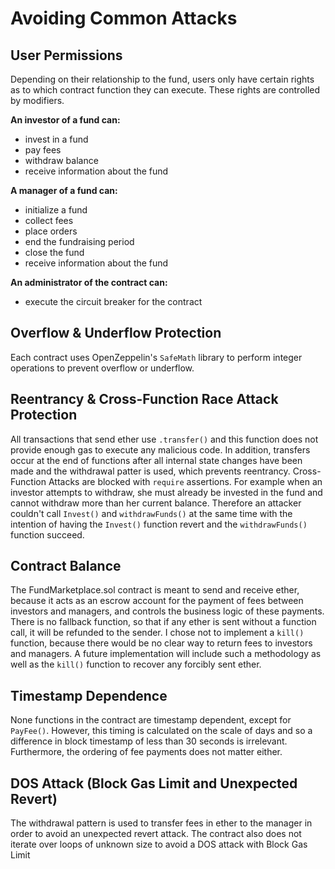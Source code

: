 # Avoiding Common Attacks

## User Permissions
Depending on their relationship to the fund, users only have certain rights as to which contract function they can execute. These rights are controlled by modifiers.  
  
**An investor of a fund can:**
- invest in a fund
- pay fees
- withdraw balance
- receive information about the fund  
  
**A manager of a fund can:**
- initialize a fund
- collect fees
- place orders
- end the fundraising period
- close the fund
- receive information about the fund  
 
**An administrator of the contract can:**
- execute the circuit breaker for the contract

## Overflow & Underflow Protection
Each contract uses OpenZeppelin's `SafeMath` library to perform integer operations to prevent overflow or underflow.

## Reentrancy & Cross-Function Race Attack Protection
All transactions that send ether use `.transfer()` and this function does not provide enough gas to execute any malicious code. In addition, transfers occur at the end of functions after all internal state changes have been made and the withdrawal patter is used, which prevents reentrancy. Cross-Function Attacks are blocked with `require` assertions. For example when an investor attempts to withdraw, she must already be invested in the fund and cannot withdraw more than her current balance. Therefore an attacker couldn't call `Invest()` and `withdrawFunds()` at the same time with the intention of having the `Invest()` function revert and the `withdrawFunds()` function succeed.

## Contract Balance
The FundMarketplace.sol contract is meant to send and receive ether, because it acts as an escrow account for the payment of fees between investors and managers, and controls the business logic of these payments. There is no fallback function, so that if any ether is sent without a function call, it will be refunded to the sender. I chose not to implement a `kill()` function, because there would be no clear way to return fees to investors and managers. A future implementation will include such a methodology as well as the `kill()` function to recover any forcibly sent ether.

## Timestamp Dependence
None functions in the contract are timestamp dependent, except for `PayFee()`. However, this timing is calculated on the scale of days and so a difference in block timestamp of less than 30 seconds is irrelevant. Furthermore, the ordering of fee payments does not matter either.

## DOS Attack (Block Gas Limit and Unexpected Revert)
The withdrawal pattern is used to transfer fees in ether to the manager in order to avoid an unexpected revert attack. The contract also does not iterate over loops of unknown size to avoid a DOS attack with Block Gas Limit